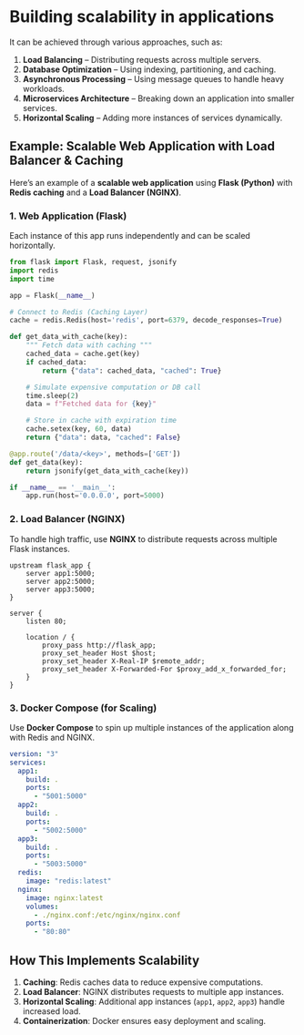 # Building scalability in applications

It can be achieved through various approaches, such as:

1. **Load Balancing** – Distributing requests across multiple servers.
2. **Database Optimization** – Using indexing, partitioning, and caching.
3. **Asynchronous Processing** – Using message queues to handle heavy workloads.
4. **Microservices Architecture** – Breaking down an application into smaller services.
5. **Horizontal Scaling** – Adding more instances of services dynamically.

## Example: Scalable Web Application with Load Balancer & Caching
Here’s an example of a **scalable web application** using **Flask (Python)** with **Redis caching** and a **Load Balancer (NGINX)**.

### 1. Web Application (Flask)
Each instance of this app runs independently and can be scaled horizontally.

```python
from flask import Flask, request, jsonify
import redis
import time

app = Flask(__name__)

# Connect to Redis (Caching Layer)
cache = redis.Redis(host='redis', port=6379, decode_responses=True)

def get_data_with_cache(key):
    """ Fetch data with caching """
    cached_data = cache.get(key)
    if cached_data:
        return {"data": cached_data, "cached": True}

    # Simulate expensive computation or DB call
    time.sleep(2)  
    data = f"Fetched data for {key}"

    # Store in cache with expiration time
    cache.setex(key, 60, data)  
    return {"data": data, "cached": False}

@app.route('/data/<key>', methods=['GET'])
def get_data(key):
    return jsonify(get_data_with_cache(key))

if __name__ == '__main__':
    app.run(host='0.0.0.0', port=5000)
```

### 2. Load Balancer (NGINX)
To handle high traffic, use **NGINX** to distribute requests across multiple Flask instances.

```nginx
upstream flask_app {
    server app1:5000;
    server app2:5000;
    server app3:5000;
}

server {
    listen 80;

    location / {
        proxy_pass http://flask_app;
        proxy_set_header Host $host;
        proxy_set_header X-Real-IP $remote_addr;
        proxy_set_header X-Forwarded-For $proxy_add_x_forwarded_for;
    }
}
```

### 3. Docker Compose (for Scaling)
Use **Docker Compose** to spin up multiple instances of the application along with Redis and NGINX.

```yaml
version: "3"
services:
  app1:
    build: .
    ports:
      - "5001:5000"
  app2:
    build: .
    ports:
      - "5002:5000"
  app3:
    build: .
    ports:
      - "5003:5000"
  redis:
    image: "redis:latest"
  nginx:
    image: nginx:latest
    volumes:
      - ./nginx.conf:/etc/nginx/nginx.conf
    ports:
      - "80:80"
```

## How This Implements Scalability
1. **Caching**: Redis caches data to reduce expensive computations.
2. **Load Balancer**: NGINX distributes requests to multiple app instances.
3. **Horizontal Scaling**: Additional app instances (`app1`, `app2`, `app3`) handle increased load.
4. **Containerization**: Docker ensures easy deployment and scaling.
